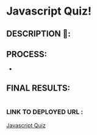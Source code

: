 # Javascript Quiz!

## DESCRIPTION 📖:


## PROCESS:
* 


## FINAL RESULTS:
![]()


### LINK TO DEPLOYED URL :
[Javascript Quiz](file:///C:/Users/freek/Desktop/Homework_4/index.html#)
